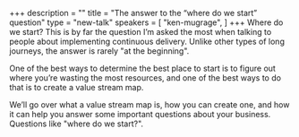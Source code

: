 +++
description = ""
title = "The answer to the “where do we start” question"
type = "new-talk"
speakers = [
        "ken-mugrage",
]
+++
Where do we start? This is by far the question I’m asked the most when
talking to people about implementing continuous delivery. Unlike other
types of long journeys, the answer is rarely "at the beginning".

One of the best ways to determine the best place to start is to figure
out where you’re wasting the most resources, and one of the best ways to
do that is to create a value stream map.

We’ll go over what a value stream map is, how you can create one, and
how it can help you answer some important questions about your business.
Questions like "where do we start?".